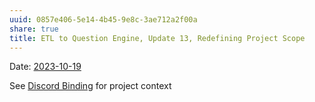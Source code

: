 ```yaml
---
uuid: 0857e406-5e14-4b45-9e8c-3ae712a2f00a
share: true
title: ETL to Question Engine, Update 13, Redefining Project Scope
---
```

Date: [2023-10-19](/undefined)

See [Discord Binding](/16cc922f-56ea-422e-95be-72f5f55e4111) for project context
